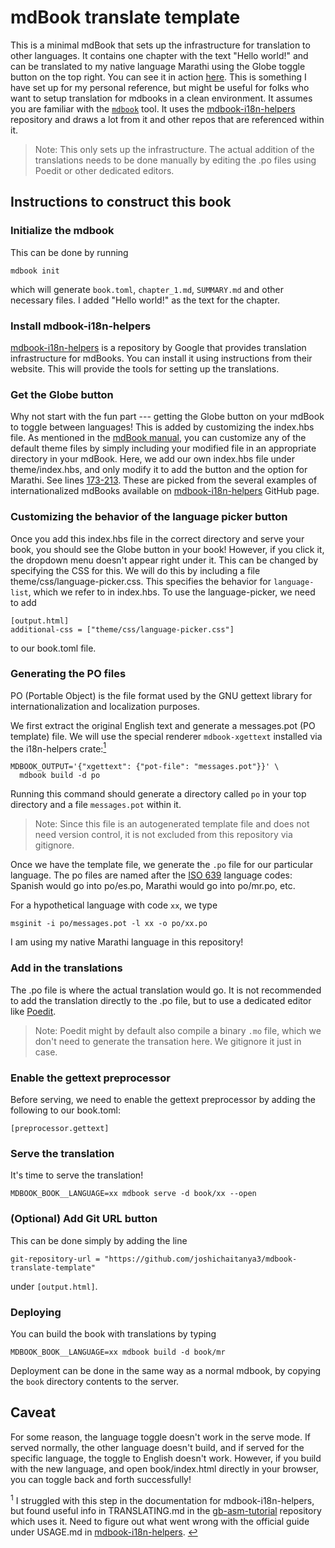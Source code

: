 # mdBook translate template

This is a minimal mdBook that sets up the infrastructure for translation to other languages. It contains one chapter with the text "Hello world!" and can be translated to my native language Marathi using the Globe toggle button on the top right. You can see it in action [here](https://joshichaitanya3.github.io/mdbook-translate-template/index.html). This is something I have set up for my personal reference, but might be useful for folks who want to setup translation for mdbooks in a clean environment. It assumes you are familiar with the [`mdbook`](https://github.com/rust-lang/mdBook) tool. It uses the [mdbook-i18n-helpers](https://github.com/google/mdbook-i18n-helpers) repository and draws a lot from it and other repos that are referenced within it.

> Note: This only sets up the infrastructure. The actual addition of the translations needs to be done manually by editing the .po files using Poedit or other dedicated editors.

## Instructions to construct this book

### Initialize the mdbook

This can be done by running 

```
mdbook init
```

which will generate `book.toml`, `chapter_1.md`, `SUMMARY.md` and other necessary files. I added "Hello world!" as the text for the chapter.

### Install mdbook-i18n-helpers

[mdbook-i18n-helpers](https://github.com/google/mdbook-i18n-helpers) is a repository by Google that provides translation infrastructure for mdBooks. You can install it using instructions from their website. This will provide the tools for setting up the translations.

### Get the Globe button 

Why not start with the fun part --- getting the Globe button on your mdBook to toggle between languages! This is added by customizing the index.hbs file. As mentioned in the [mdBook manual](https://rust-lang.github.io/mdBook/format/theme/index.html), you can customize any of the default theme files by simply including your modified file in an appropriate directory in your mdBook. Here, we add our own index.hbs file under theme/index.hbs, and only modify it to add the button and the option for Marathi. See lines [173-213](https://github.com/joshichaitanya3/mdbook-translate-template/blob/821126213591c615d3a807a974361aaa3abdb76e/theme/index.hbs#L173-L213). These are picked from the several examples of internationalized mdBooks available on [mdbook-i18n-helpers](https://github.com/google/mdbook-i18n-helpers) GitHub page.

### Customizing the behavior of the language picker button

Once you add this index.hbs file in the correct directory and serve your book, you should see the Globe button in your book! However, if you click it, the dropdown menu doesn't appear right under it. This can be changed by specifying the CSS for this. We will do this by including a file theme/css/language-picker.css. This specifies the behavior for `language-list`, which we refer to in index.hbs. To use the language-picker, we need to add 
```
[output.html]
additional-css = ["theme/css/language-picker.css"]
```
to our book.toml file.

### Generating the PO files

PO (Portable Object) is the file format used by the GNU gettext library for internationalization and localization purposes. 

We first extract the original English text and generate a messages.pot (PO template) file. We will use the special renderer `mdbook-xgettext` installed via the i18n-helpers crate:<a href="#fn1" id="ft1"><sup>1</sup></a>
```
MDBOOK_OUTPUT='{"xgettext": {"pot-file": "messages.pot"}}' \
  mdbook build -d po
```

Running this command should generate a directory called `po` in your top directory and a file `messages.pot` within it.

> Note: Since this file is an autogenerated template file and does not need version control, it is not excluded from this repository via gitignore.

Once we have the template file, we generate the `.po` file for our particular language. The po files are named after the [ISO 639](https://en.wikipedia.org/wiki/List_of_ISO_639-1_codes) language codes: Spanish would go into po/es.po, Marathi would go into po/mr.po, etc.

For a hypothetical language with code `xx`, we type
```
msginit -i po/messages.pot -l xx -o po/xx.po
```

I am using my native Marathi language in this repository!

### Add in the translations

The .po file is where the actual translation would go. It is not recommended to add the translation directly to the .po file, but to use a dedicated editor like [Poedit](https://poedit.net/).

> Note: Poedit might by default also compile a binary `.mo` file, which we don't need to generate the transation here. We gitignore it just in case.

### Enable the gettext preprocessor

Before serving, we need to enable the gettext preprocessor by adding the following to our book.toml:

```
[preprocessor.gettext]
```

### Serve the translation

It's time to serve the translation!

```
MDBOOK_BOOK__LANGUAGE=xx mdbook serve -d book/xx --open
```

### (Optional) Add Git URL button

This can be done simply by adding the line

```
git-repository-url = "https://github.com/joshichaitanya3/mdbook-translate-template"
```

under `[output.html]`.
### Deploying

You can build the book with translations by typing

```
MDBOOK_BOOK__LANGUAGE=xx mdbook build -d book/mr 
```

Deployment can be done in the same way as a normal mdbook, by copying the `book` directory contents to the server. 

## Caveat

For some reason, the language toggle doesn't work in the serve mode. If served normally, the other language doesn't build, and if served for the specific language, the toggle to English doesn't work. However, if you build with the new language, and open book/index.html directly in your browser, you can toggle back and forth successfully!

<p><sup>1</sup> I struggled with this step in the documentation for mdbook-i18n-helpers, but found useful info in TRANSLATING.md in the <a href="https://github.com/gbdev/gb-asm-tutorial">gb-asm-tutorial</a> repository which uses it. Need to figure out what went wrong with the official guide under USAGE.md in <a href="https://github.com/google/mdbook-i18n-helpers">mdbook-i18n-helpers</a>. <a href="#ft1" id="fn1">↩</a></p>
